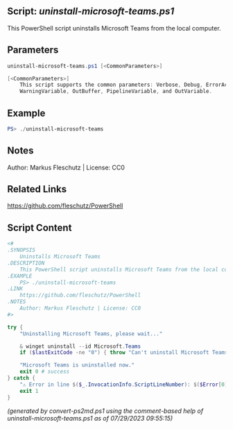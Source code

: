 ## Script: *uninstall-microsoft-teams.ps1*

This PowerShell script uninstalls Microsoft Teams from the local computer.

## Parameters
```powershell
uninstall-microsoft-teams.ps1 [<CommonParameters>]

[<CommonParameters>]
    This script supports the common parameters: Verbose, Debug, ErrorAction, ErrorVariable, WarningAction, 
    WarningVariable, OutBuffer, PipelineVariable, and OutVariable.
```

## Example
```powershell
PS> ./uninstall-microsoft-teams

```

## Notes
Author: Markus Fleschutz | License: CC0

## Related Links
https://github.com/fleschutz/PowerShell

## Script Content
```powershell
<#
.SYNOPSIS
	Uninstalls Microsoft Teams
.DESCRIPTION
	This PowerShell script uninstalls Microsoft Teams from the local computer.
.EXAMPLE
	PS> ./uninstall-microsoft-teams
.LINK
	https://github.com/fleschutz/PowerShell
.NOTES
	Author: Markus Fleschutz | License: CC0
#>

try {
	"Uninstalling Microsoft Teams, please wait..."

	& winget uninstall --id Microsoft.Teams
	if ($lastExitCode -ne "0") { throw "Can't uninstall Microsoft Teams, is it installed?" }

	"Microsoft Teams is uninstalled now."
	exit 0 # success
} catch {
	"⚠️ Error in line $($_.InvocationInfo.ScriptLineNumber): $($Error[0])"
	exit 1
}
```

*(generated by convert-ps2md.ps1 using the comment-based help of uninstall-microsoft-teams.ps1 as of 07/29/2023 09:55:15)*
